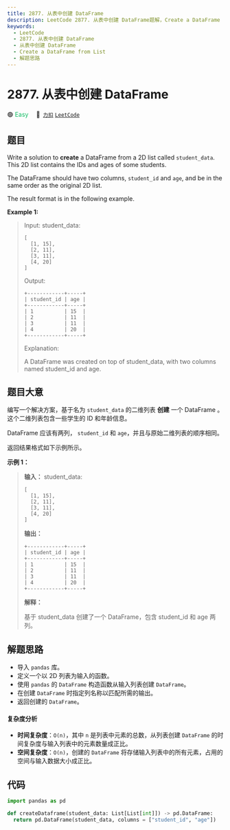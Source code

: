```yaml
---
title: 2877. 从表中创建 DataFrame
description: LeetCode 2877. 从表中创建 DataFrame题解，Create a DataFrame from List，包含解题思路、复杂度分析以及完整的 JavaScript 代码实现。
keywords:
  - LeetCode
  - 2877. 从表中创建 DataFrame
  - 从表中创建 DataFrame
  - Create a DataFrame from List
  - 解题思路
---
```


# 2877. 从表中创建 DataFrame

🟢 <font color=#15bd66>Easy</font>&emsp; 🔗&ensp;[`力扣`](https://leetcode.cn/problems/create-a-dataframe-from-list) [`LeetCode`](https://leetcode.com/problems/create-a-dataframe-from-list)

## 题目

Write a solution to **create** a DataFrame from a 2D list called
`student_data`. This 2D list contains the IDs and ages of some students.

The DataFrame should have two columns, `student_id` and `age`, and be in the
same order as the original 2D list.

The result format is in the following example.

**Example 1:**

> Input: student_data:
>
> ```
> [
>   [1, 15],
>   [2, 11],
>   [3, 11],
>   [4, 20]
> ]
> ```
>
> Output:
>
> ```
> +------------+-----+
> | student_id | age |
> +------------+-----+
> | 1          | 15  |
> | 2          | 11  |
> | 3          | 11  |
> | 4          | 20  |
> +------------+-----+
> ```
>
> Explanation:
>
> A DataFrame was created on top of student_data, with two columns named student_id and age.

## 题目大意

编写一个解决方案，基于名为 `student_data` 的二维列表 **创建** 一个 DataFrame 。这个二维列表包含一些学生的 ID
和年龄信息。

DataFrame 应该有两列， `student_id` 和 `age`，并且与原始二维列表的顺序相同。

返回结果格式如下示例所示。

**示例 1：**

> **输入：** student_data:
>
> ```
> [
>   [1, 15],
>   [2, 11],
>   [3, 11],
>   [4, 20]
> ]
> ```
>
> **输出：**
>
> ```
> +------------+-----+
> | student_id | age |
> +------------+-----+
> | 1          | 15  |
> | 2          | 11  |
> | 3          | 11  |
> | 4          | 20  |
> +------------+-----+
> ```
>
> **解释：**
>
> 基于 student_data 创建了一个 DataFrame，包含 student_id 和 age 两列。

## 解题思路

- 导入 `pandas` 库。
- 定义一个以 2D 列表为输入的函数。
- 使用 `pandas` 的 `DataFrame` 构造函数从输入列表创建 `DataFrame`。
- 在创建 `DataFrame` 时指定列名称以匹配所需的输出。
- 返回创建的 `DataFrame`。

#### 复杂度分析

- **时间复杂度**：`O(n)`，其中 `n` 是列表中元素的总数，从列表创建 `DataFrame` 的时间复杂度与输入列表中的元素数量成正比。
- **空间复杂度**：`O(n)`，创建的 `DataFrame` 将存储输入列表中的所有元素，占用的空间与输入数据大小成正比。

## 代码

```python
import pandas as pd

def createDataframe(student_data: List[List[int]]) -> pd.DataFrame:
  return pd.DataFrame(student_data, columns = ["student_id", "age"])
```
